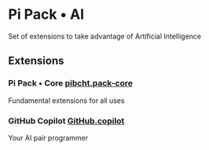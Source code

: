 # Pi Pack • AI

Set of extensions to take advantage of Artificial Intelligence

## Extensions

### Pi Pack • Core [pibcht.pack-core](https://marketplace.visualstudio.com/items?itemName=pibcht.pack-core)

Fundamental extensions for all uses

### GitHub Copilot [GitHub.copilot](https://marketplace.visualstudio.com/items?itemName=GitHub.copilot)

Your AI pair programmer

